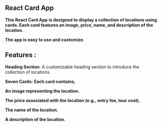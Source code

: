 ## **React Card App**

**This React Card App is designed to display a collection of locations using cards. Each card features an image, price, name, and description of the location.**

**The app is easy to use and customize.**

## Features :


**Heading Section**:  A customizable heading section to introduce the collection of locations.

**Seven Cards:** **Each card contains;**

**An image representing the location.**

**The price associated with the location (e.g., entry fee, tour cost).**

**The name of the location.**

**A description of the location.**
